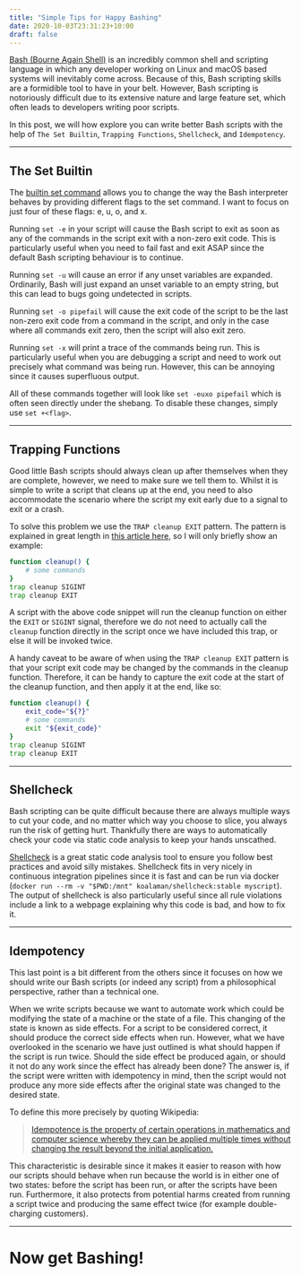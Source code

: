 ```yaml
---
title: "Simple Tips for Happy Bashing"
date: 2020-10-03T23:31:23+10:00
draft: false
---
```


[Bash (Bourne Again Shell)](https://en.wikipedia.org/wiki/Bash_(Unix_shell)) is an incredibly common shell and scripting language in which any developer working on Linux and macOS based systems will inevitably come across. Because of this, Bash scripting skills are a formidible tool to have in your belt. However, Bash scripting is notoriously difficult due to its extensive nature and large feature set, which often leads to developers writing poor scripts.

In this post, we will how explore you can write better Bash scripts with the help of `The Set Builtin`, `Trapping Functions`, `Shellcheck`, and `Idempotency`.

---
## The Set Builtin
The [builtin set command](https://www.gnu.org/software/bash/manual/html_node/The-Set-Builtin.html) allows you to change the way the Bash interpreter behaves by providing different flags to the set command. I want to focus on just four of these flags: e, u, o, and x.

Running `set -e` in your script will cause the Bash script to exit as soon as any of the commands in the script exit with a non-zero exit code. This is particularly useful when you need to fail fast and exit ASAP since the default Bash scripting behaviour is to continue.

Running `set -u` will cause an error if any unset variables are expanded. Ordinarily, Bash will just expand an unset variable to an empty string, but this can lead to bugs going undetected in scripts.

Running `set -o pipefail` will cause the exit code of the script to be the last non-zero exit code from a command in the script, and only in the case where all commands exit zero, then the script will also exit zero.

Running `set -x` will print a trace of the commands being run. This is particularly useful when you are debugging a script and need to work out precisely what command was being run. However, this can be annoying since it causes superfluous output.

All of these commands together will look like `set -euxo pipefail` which is often seen directly under the shebang. To disable these changes, simply use `set +<flag>`.

---
## Trapping Functions
Good little Bash scripts should always clean up after themselves when they are complete, however, we need to make sure we tell them to. Whilst it is simple to write a script that cleans up at the end, you need to also accommodate the scenario where the script my exit early due to a signal to exit or a crash. 

To solve this problem we use the `TRAP cleanup EXIT` pattern. The pattern is explained in great length in [this article here](https://www.linuxjournal.com/content/bash-trap-command), so I will only briefly show an example:
```bash
function cleanup() {
    # some commands
}
trap cleanup SIGINT
trap cleanup EXIT
```
A script with the above code snippet will run the cleanup function on either the `EXIT` or `SIGINT` signal, therefore we do not need to actually call the `cleanup` function directly in the script once we have included this trap, or else it will be invoked twice.

A handy caveat to be aware of when using the `TRAP cleanup EXIT` pattern is that your script exit code may be changed by the commands in the cleanup function. Therefore, it can be handy to capture the exit code at the start of the cleanup function, and then apply it at the end, like so:
```bash
function cleanup() {
    exit_code="${?}"
    # some commands
    exit "${exit_code}"
}
trap cleanup SIGINT
trap cleanup EXIT
```
---
## Shellcheck
Bash scripting can be quite difficult because there are always multiple ways to cut your code, and no matter which way you choose to slice, you always run the risk of getting hurt. Thankfully there are ways to automatically check your code via static code analysis to keep your hands unscathed.

[Shellcheck](https://github.com/koalaman/shellcheck) is a great static code analysis tool to ensure you follow best practices and avoid silly mistakes. Shellcheck fits in very nicely in continuous integration pipelines since it is fast and can be run via docker (`docker run --rm -v "$PWD:/mnt" koalaman/shellcheck:stable myscript`). The output of shellcheck is also particularly useful since all rule violations include a link to a webpage explaining why this code is bad, and how to fix it. 

---
## Idempotency
This last point is a bit different from the others since it focuses on how we should write our Bash scripts (or indeed any script) from a philosophical perspective, rather than a technical one.

When we write scripts because we want to automate work which could be modifying the state of a machine or the state of a file. This changing of the state is known as side effects. For a script to be considered correct, it should produce the correct side effects when run. However, what we have overlooked in the scenario we have just outlined is what should happen if the script is run twice. Should the side effect be produced again, or should it not do any work since the effect has already been done? The answer is, if the script were written with idempotency in mind, then the script would not produce any more side effects after the original state was changed to the desired state. 

To define this more precisely by quoting Wikipedia:
> [Idempotence is the property of certain operations in mathematics and computer science whereby they can be applied multiple times without changing the result beyond the initial application.](https://en.wikipedia.org/wiki/Idempotence)

This characteristic is desirable since it makes it easier to reason with how our scripts should behave when run because the world is in either one of two states: before the script has been run, or after the scripts have been run. Furthermore, it also protects from potential harms created from running a script twice and producing the same effect twice (for example double-charging customers).

---
# Now get Bashing!
